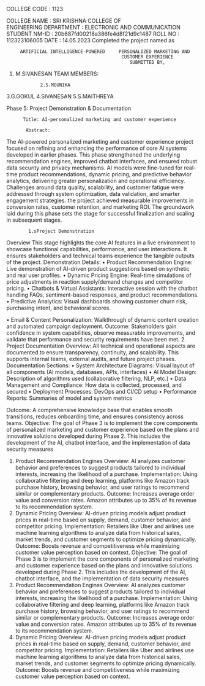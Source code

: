 COLLEGE CODE   : 1123

COLLEGE NAME  : SRI KRISHNA COLLEGE OF    
                                                ENGINEERING
DEPARTMENT       : ELECTRONIC AND COMMUNICATION 
STUDENT NM-ID   : 20b687fd00218a386fe4d8f21d9c1487
ROLL NO                 : 112323106005
DATE                        : 14.05.2023
                    Completed the project named as 

         ARTIFICIAL INTELLIGENCE-POWERED     PERSONALIZED MARKETING AND 
                                              CUSTOMER EXPERIENCE
                                                 SUBMITTED BY, 
1.	M.SIVANESAN
                        TEAM MEMBERS:

                 2.S.MOUNIKA
3.G.GOKUL
4.SIVANESAN
5.S.MAITHREYA

Phase 5: Project Demonstration & Documentation

          Title: AI-personalized marketing and customer experience
  
           Abstract:
 The AI-powered personalized marketing and customer experience project focused on refining and enhancing the performance of core AI systems developed in earlier phases. This phase strengthened the underlying recommendation engines, improved chatbot interfaces, and ensured robust data security and privacy mechanisms. AI models were fine-tuned for real-time product recommendations, dynamic pricing, and predictive behavior analytics, delivering greater personalization and operational efficiency. Challenges around data quality, scalability, and customer fatigue were addressed through system optimization, data validation, and smarter engagement strategies. the project achieved measurable improvements in conversion rates, customer retention, and marketing ROI. The groundwork laid during this phase sets the stage for successful finalization and scaling in subsequent stages.

            1.sProject Demonstration

Overview
This stage highlights the core AI features in a live environment to showcase functional capabilities, performance, and user interactions. It ensures stakeholders and technical teams experience the tangible outputs of the project.
                     Demonstration Details:
•	Product Recommendation Engine: Live demonstration of AI-driven product suggestions based on synthetic and real user profiles.
•	Dynamic Pricing Engine: Real-time simulations of price adjustments in reaction supply/demand changes and competitor pricing.
•	Chatbots & Virtual Assistants: Interactive session with the chatbot handling FAQs, sentiment-based responses, and product recommendations.
•	Predictive Analytics: Visual dashboards showing customer churn risk, purchasing intent, and behavioral scores.

•	Email & Content Personalization: Walkthrough of dynamic content creation and automated campaign deployment.
Outcome:
Stakeholders gain confidence in system capabilities, observe measurable improvements, and validate that performance and security requirements have been met.
2. Project Documentation
Overview:
All technical and operational aspects are documented to ensure transparency, continuity, and scalability. This supports internal teams, external audits, and future project phases.
              Documentation Sections:
•	System Architecture Diagrams: Visual layout of all components (AI models, databases, APIs, interfaces)
•	AI Model Design: Description of algorithms used (collaborative filtering, NLP, etc.)
•	Data Management and Compliance: How data is collected, processed, and secured
•	Deployment Processes: DevOps and CI/CD setup
•	Performance Reports: Summaries of model and system metrics

Outcome:
A comprehensive knowledge base that enables smooth transitions, reduces onboarding time, and ensures consistency across teams.
Objective:
 The goal of Phase 3 is to implement the core components of personalized marketing and
customer experience based on the plans and innovative solutions developed during Phase 2.
This includes the development of the AI, chatbot interface, and the implementation of data
security measures
1. Product Recommendation Engines
Overview:
 AI analyzes customer behavior and preferences to suggest products tailored to
individual interests, increasing the likelihood of a purchase.
Implementation:
 Using collaborative filtering and deep learning, platforms like Amazon track purchase
history, browsing behavior, and user ratings to recommend similar or complementary
products.
Outcome:
 Increases average order value and conversion rates. Amazon attributes up to 35% of
its revenue to its recommendation system.
2. Dynamic Pricing
Overview:
 AI-driven pricing models adjust product prices in real-time based on supply, demand,
customer behavior, and competitor pricing.
Implementation:
 Retailers like Uber and airlines use machine learning algorithms to analyze data from
historical sales, market trends, and customer segments to optimize pricing dynamically.
Outcome:
 Boosts revenue and competitiveness while maximizing customer value perception
based on context.
Objective:
 The goal of Phase 3 is to implement the core components of personalized marketing and
customer experience based on the plans and innovative solutions developed during Phase 2.
This includes the development of the AI, chatbot interface, and the implementation of data
security measures
1. Product Recommendation Engines
Overview:
 AI analyzes customer behavior and preferences to suggest products tailored to
individual interests, increasing the likelihood of a purchase.
Implementation:
 Using collaborative filtering and deep learning, platforms like Amazon track purchase
history, browsing behavior, and user ratings to recommend similar or complementary
products.
Outcome:
 Increases average order value and conversion rates. Amazon attributes up to 35% of
its revenue to its recommendation system.
2. Dynamic Pricing
Overview:
 AI-driven pricing models adjust product prices in real-time based on supply, demand,
customer behavior, and competitor pricing.
Implementation:
 Retailers like Uber and airlines use machine learning algorithms to analyze data from
historical sales, market trends, and customer segments to optimize pricing dynamically.
Outcome:
 Boosts revenue and competitiveness while maximizing customer value perception
based on context.

